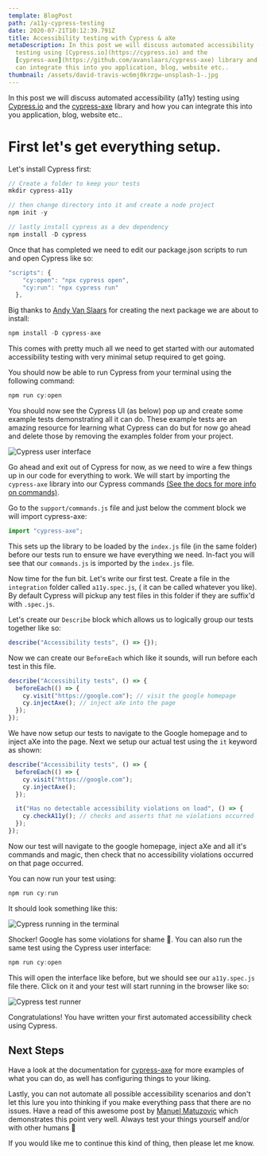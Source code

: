 ```yaml
---
template: BlogPost
path: /a11y-cypress-testing
date: 2020-07-21T10:12:39.791Z
title: Accessibility testing with Cypress & aXe
metaDescription: In this post we will discuss automated accessibility (a11y)
  testing using [Cypress.io](https://cypress.io) and the
  [cypress-axe](https://github.com/avanslaars/cypress-axe) library and how you
  can integrate this into you application, blog, website etc..
thumbnail: /assets/david-travis-wc6mj0krzgw-unsplash-1-.jpg
---
```


In this post we will discuss automated accessibility (a11y) testing using [Cypress.io](https://cypress.io) and the [cypress-axe](https://github.com/avanslaars/cypress-axe) library and how you can integrate this into you application, blog, website etc..

# First let's get everything setup.

Let's install Cypress first:

```jsx
// Create a folder to keep your tests
mkdir cypress-a11y

// then change directory into it and create a node project
npm init -y

// lastly install cypress as a dev dependency
npm install -D cypress
```

Once that has completed we need to edit our package.json scripts to run and open Cypress like so:

```jsx
"scripts": {
    "cy:open": "npx cypress open",
    "cy:run": "npx cypress run"
  },
```

Big thanks to [Andy Van Slaars](https://twitter.com/avanslaars) for creating the next package we are about to install:

```jsx
npm install -D cypress-axe
```

This comes with pretty much all we need to get started with our automated accessibility testing with very minimal setup required to get going.

You should now be able to run Cypress from your terminal using the following command:

```jsx
npm run cy:open
```

You should now see the Cypress UI (as below) pop up and create some example tests demonstrating all it can do. These example tests are an amazing resource for learning what Cypress can do but for now go ahead and delete those by removing the examples folder from your project.

![Cypress user interface](/assets/screenshot_from_2020-07-17_15-59-00.png "Cypress user interface")

Go ahead and exit out of Cypress for now, as we need to wire a few things up in our code for everything to work. We will start by importing the `cypress-axe` library into our Cypress commands [(See the docs for more info on commands)](https://docs.cypress.io/api/cypress-api/custom-commands.html#Syntax).

Go to the `support/commands.js` file and just below the comment block we will import cypress-axe:

```jsx
import "cypress-axe";
```

This sets up the library to be loaded by the `index.js` file (in the same folder) before our tests run to ensure we have everything we need. In-fact you will see that our `commands.js` is imported by the `index.js` file.

Now time for the fun bit. Let's write our first test. Create a file in the `integration` folder called `a11y.spec.js`, ( it can be called whatever you like). By default Cypress will pickup any test files in this folder if they are suffix'd with `.spec.js`.

Let's create our `Describe` block which allows us to logically group our tests together like so:

```jsx
describe("Accessibility tests", () => {});
```

Now we can create our `BeforeEach` which like it sounds, will run before each test in this file.

```jsx
describe("Accessibility tests", () => {
  beforeEach(() => {
    cy.visit("https://google.com"); // visit the google homepage
    cy.injectAxe(); // inject aXe into the page
  });
});
```

We have now setup our tests to navigate to the Google homepage and to inject aXe into the page. Next we setup our actual test using the `it` keyword as shown:

```jsx
describe("Accessibility tests", () => {
  beforeEach(() => {
    cy.visit("https://google.com");
    cy.injectAxe();
  });

  it("Has no detectable accessibility violations on load", () => {
    cy.checkA11y(); // checks and asserts that no violations occurred
  });
});
```

Now our test will navigate to the google homepage, inject aXe and all it's commands and magic, then check that no accessibility violations occurred on that page occurred.

You can now run your test using:

```jsx
npm run cy:run
```

It should look something like this:

![Cypress running in the terminal](/assets/screenshot_from_2020-07-17_16-33-16.png "Cypress running in the terminal")

Shocker! Google has some violations for shame 🙂. You can also run the same test using the Cypress user interface:

```jsx
npm run cy:open
```

This will open the interface like before, but we should see our `a11y.spec.js` file there. Click on it and your test will start running in the browser like so:

![Cypress test runner](/assets/screenshot-from-2020-07-21-11-26-36.png "Cypress test runner")

Congratulations! You have written your first automated accessibility check using Cypress.

## Next Steps

Have a look at the documentation for [cypress-axe](https://github.com/avanslaars/cypress-axe) for more examples of what you can do, as well has configuring things to your liking.

Lastly, you can not automate all possible accessibility scenarios and don't let this lure you into thinking if you make everything pass that there are no issues. Have a read of this awesome post by [Manuel Matuzovic](https://www.matuzo.at/blog/building-the-most-inaccessible-site-possible-with-a-perfect-lighthouse-score/) which demonstrates this point very well. Always test your things yourself and/or with other humans 🙂

If you would like me to continue this kind of thing, then please let me know.
